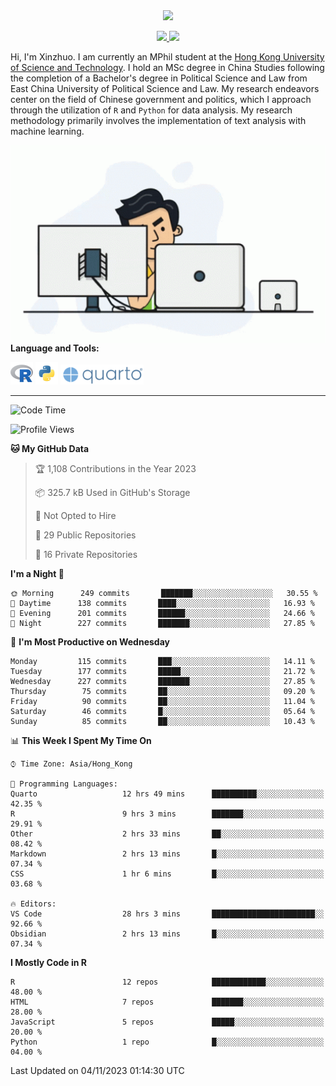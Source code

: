 <div align='center'>
<img src='https://readme-typing-svg.herokuapp.com?font=Lora&color=4d3900&center=true&lines=HKUST+Mphil+in+SOSC;Focus+on+China;Code+for+PoliSci'/>
</div>

<p align='center'>
 <a href
='https://www.linkedin.com/in/xinzhuo-huang-5161011ba/' target='_blank'>
        <img src='https://img.shields.io/badge/linkedin%20-%230077B5.svg?&style=for-the-badge&logo=linkedin&logoColor=white'/>
    </a>
 <a href='https://twitter.com/HsinchoH' target='_blank'>
        <img src='https://img.shields.io/badge/Twitter-1DA1F2?style=for-the-badge&logo=twitter&logoColor=white'/>
    </a>
    </p>
    
Hi, I'm Xinzhuo. I am currently an MPhil student at the [Hong Kong University of Science and Technology](https://sosc.hkust.edu.hk/node/613). I hold an MSc degree in China Studies following the completion of a Bachelor's degree in Political Science and Law from East China University of Political Science and Law. My research endeavors center on the field of Chinese government and politics, which I approach through the utilization of `R` and `Python` for data analysis. My research methodology primarily involves the implementation of text analysis with machine learning.




<img align='right' src="https://github.com/xinzhuohkust/xinzhuohkust/blob/main/programmer.gif" width="590">



**Language and Tools:**  

<code><img height="36" src="https://raw.githubusercontent.com/github/explore/80688e429a7d4ef2fca1e82350fe8e3517d3494d/topics/r/r.png"></code>
<code><img height="36" src="https://raw.githubusercontent.com/github/explore/80688e429a7d4ef2fca1e82350fe8e3517d3494d/topics/python/python.png"></code>
<code><img height="32" src="https://github.com/quarto-dev/quarto-r/blob/main/man/figures/quarto.png"></code>

---
<!--START_SECTION:waka-->
![Code Time](http://img.shields.io/badge/Code%20Time-1%2C095%20hrs%2029%20mins-blue)

![Profile Views](http://img.shields.io/badge/Profile%20Views-24-blue)

**🐱 My GitHub Data** 

> 🏆 1,108 Contributions in the Year 2023
 > 
> 📦 325.7 kB Used in GitHub's Storage 
 > 
> 🚫 Not Opted to Hire
 > 
> 📜 29 Public Repositories 
 > 
> 🔑 16 Private Repositories  
 > 
**I'm a Night 🦉** 

```text
🌞 Morning      249 commits       ███████░░░░░░░░░░░░░░░░░░   30.55 % 
🌆 Daytime      138 commits       ████░░░░░░░░░░░░░░░░░░░░░   16.93 % 
🌃 Evening      201 commits       ██████░░░░░░░░░░░░░░░░░░░   24.66 % 
🌙 Night        227 commits       ███████░░░░░░░░░░░░░░░░░░   27.85 % 

```
📅 **I'm Most Productive on Wednesday** 

```text
Monday         115 commits       ███░░░░░░░░░░░░░░░░░░░░░░   14.11 % 
Tuesday        177 commits       █████░░░░░░░░░░░░░░░░░░░░   21.72 % 
Wednesday      227 commits       ███████░░░░░░░░░░░░░░░░░░   27.85 % 
Thursday        75 commits       ██░░░░░░░░░░░░░░░░░░░░░░░   09.20 % 
Friday          90 commits       ██░░░░░░░░░░░░░░░░░░░░░░░   11.04 % 
Saturday        46 commits       █░░░░░░░░░░░░░░░░░░░░░░░░   05.64 % 
Sunday          85 commits       ██░░░░░░░░░░░░░░░░░░░░░░░   10.43 % 

```


📊 **This Week I Spent My Time On** 

```text
⌚︎ Time Zone: Asia/Hong_Kong

💬 Programming Languages: 
Quarto                   12 hrs 49 mins      ██████████░░░░░░░░░░░░░░░   42.35 % 
R                        9 hrs 3 mins        ███████░░░░░░░░░░░░░░░░░░   29.91 % 
Other                    2 hrs 33 mins       ██░░░░░░░░░░░░░░░░░░░░░░░   08.42 % 
Markdown                 2 hrs 13 mins       █░░░░░░░░░░░░░░░░░░░░░░░░   07.34 % 
CSS                      1 hr 6 mins         █░░░░░░░░░░░░░░░░░░░░░░░░   03.68 % 

🔥 Editors: 
VS Code                  28 hrs 3 mins       ███████████████████████░░   92.66 % 
Obsidian                 2 hrs 13 mins       █░░░░░░░░░░░░░░░░░░░░░░░░   07.34 % 

```

**I Mostly Code in R** 

```text
R                        12 repos            ████████████░░░░░░░░░░░░░   48.00 % 
HTML                     7 repos             ███████░░░░░░░░░░░░░░░░░░   28.00 % 
JavaScript               5 repos             █████░░░░░░░░░░░░░░░░░░░░   20.00 % 
Python                   1 repo              █░░░░░░░░░░░░░░░░░░░░░░░░   04.00 % 

```



 Last Updated on 04/11/2023 01:14:30 UTC
<!--END_SECTION:waka-->
    
    
    
    
    
    
    
    
